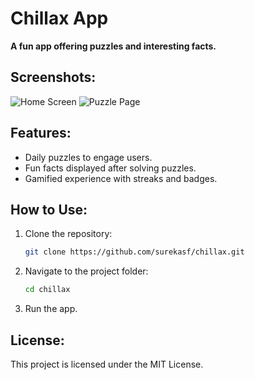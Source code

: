 

# Chillax App

**A fun app offering puzzles and interesting facts.**

## Screenshots:
![Home Screen](./assets/s1.png)
![Puzzle Page](./assets/puzzle.png)

## Features:
- Daily puzzles to engage users.
- Fun facts displayed after solving puzzles.
- Gamified experience with streaks and badges.

## How to Use:
1. Clone the repository:  
   ```bash
   git clone https://github.com/surekasf/chillax.git
   ```
2. Navigate to the project folder:
   ```bash
   cd chillax
   ```
3. Run the app.

## License:
This project is licensed under the MIT License.

 
